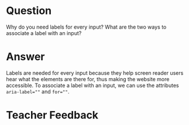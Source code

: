 # Question

Why do you need labels for every input? What are the two ways to associate a label with an input?

# Answer

Labels are needed for every input because they help screen reader users hear what the elements are there for, thus making the website more accessible. To associate a label with an input, we can use the attributes `aria-label=""` and `for=""`.

# Teacher Feedback
